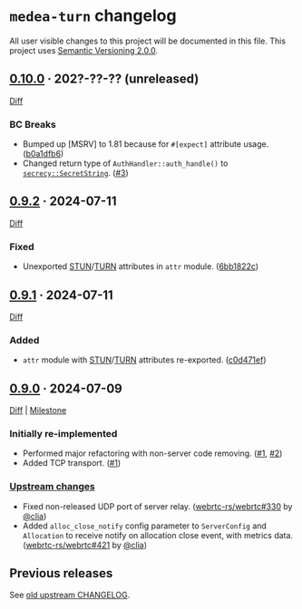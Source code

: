 `medea-turn` changelog
======================

All user visible changes to this project will be documented in this file. This project uses [Semantic Versioning 2.0.0].




## [0.10.0] · 202?-??-?? (unreleased)
[0.10.0]: /../../tree/v0.10.0

[Diff](/../../compare/v0.9.2...v0.10.0)

### BC Breaks

- Bumped up [MSRV] to 1.81 because for `#[expect]` attribute usage. ([b0a1dfb6])
- Changed return type of `AuthHandler::auth_handle()` to [`secrecy::SecretString`]. ([#3])

[`secrecy::SecretString`]: https://docs.rs/secrecy/0.10.3/secrecy/type.SecretString.html
[#3]: /../../pull/3
[b0a1dfb6]: /../../commit/b0a1dfb696b044d08fa720f2d3e52ed65a12e521




## [0.9.2] · 2024-07-11
[0.9.2]: /../../tree/v0.9.2

[Diff](/../../compare/v0.9.1...v0.9.2)

### Fixed

- Unexported [STUN]/[TURN] attributes in `attr` module. ([6bb1822c])

[6bb1822c]: /../../commit/6bb1822c6de4f76ef2f7a7db89d3435e5151157e




## [0.9.1] · 2024-07-11
[0.9.1]: /../../tree/v0.9.1

[Diff](/../../compare/v0.9.0...v0.9.1)

### Added

- `attr` module with [STUN]/[TURN] attributes re-exported. ([c0d471ef])

[c0d471ef]: /../../commit/c0d471efd19b6dc35163956001d31dc09150fe8d




## [0.9.0] · 2024-07-09
[0.9.0]: /../../tree/v0.9.0

[Diff](/../../compare/89285ceba23dc57fc99386cb978d2d23fe909437...v0.9.0) | [Milestone](/../../milestone/1)

### Initially re-implemented

- Performed major refactoring with non-server code removing. ([#1], [#2])
- Added TCP transport. ([#1])

### [Upstream changes](https://github.com/webrtc-rs/webrtc/blob/89285ceba23dc57fc99386cb978d2d23fe909437/turn/CHANGELOG.md#unreleased)

- Fixed non-released UDP port of server relay. ([webrtc-rs/webrtc#330] by [@clia])
- Added `alloc_close_notify` config parameter to `ServerConfig` and `Allocation` to receive notify on allocation close event, with metrics data. ([webrtc-rs/webrtc#421] by [@clia])

[@clia]: https://github.com/clia
[#1]: /../../pull/1
[#2]: /../../pull/2
[webrtc-rs/webrtc#330]: https://github.com/webrtc-rs/webrtc/pull/330
[webrtc-rs/webrtc#421]: https://github.com/webrtc-rs/webrtc/pull/421




## Previous releases

See [old upstream CHANGELOG](https://github.com/webrtc-rs/webrtc/blob/turn-v0.6.1/turn/CHANGELOG.md).




[Semantic Versioning 2.0.0]: https://semver.org
[STUN]: https://en.wikipedia.org/wiki/STUN
[TURN]: https://en.wikipedia.org/wiki/TURN
